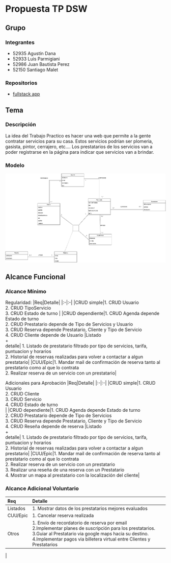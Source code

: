 
# Propuesta TP DSW

## Grupo
### Integrantes
* 52935 Agustín Dana
* 52933 Luis Parmigiani
* 52986 Juan Bautista Perez
* 52150 Santiago Malet 

### Repositorios
* [fullstack app](https://github.com/Anfibio0010/tpDSW)


## Tema
### Descripción
La idea del Trabajo Practico es hacer una web que permite a la gente contratar servicios para su casa. Estos servicios podrían ser plomeria, gasista, pintor, cerrajero, etc....
Los prestatarios de los servicios van a poder registrarse en la página para indicar que servicios van a brindar.

### Modelo
![ modelo ](MD.drawio.png)  
 

## Alcance Funcional 

### Alcance Mínimo


Regularidad:
|Req|Detalle|
|:-|:-|
|CRUD simple|1. CRUD Usuario <br>2. CRUD TipoServicio <br>3. CRUD Estado de turno |
|CRUD dependiente|1. CRUD Agenda depende Estado de turno<br>2. CRUD Prestatario depende de Tipo de Servicios y Usuario <br> 3. CRUD Reserva depende Prestatario, Cliente y Tipo de Servicio <br> 4. CRUD Cliente depende de Usuario
|Listado<br>+<br>detalle| 1. Listado de prestatario filtrado por tipo de servicios, tarifa, puntuacion y horarios <br> 2. Historial de reservas realizadas para volver a contactar a algun prestatario|
|CUU/Epic|1. Mandar mail de confirmación de reserva tanto al prestatario como al que lo contrata <br>2. Realizar reserva de un servicio con un prestatario|


Adicionales para Aprobación
|Req|Detalle|
|:-|:-|
|CRUD simple|1. CRUD Usuario <br>2. CRUD Cliente <br>3. CRUD Servicio <br>4. CRUD Estado de turno <br> |
|CRUD dependiente|1. CRUD Agenda depende Estado de turno<br>2. CRUD Prestatario depende de Tipo de Servicios <br> 3. CRUD Reserva depende Prestatario, Cliente y Tipo de Servicio <br> 4. CRUD Reseña depende de reserva 
|Listado<br>+<br>detalle| 1. Listado de prestatario filtrado por tipo de servicios, tarifa, puntuacion y horarios <br> 2. Historial de reservas realizadas para volver a contactar a algun prestatario|
|CUU/Epic|1. Mandar mail de confirmación de reserva tanto al prestatario como al que lo contrata <br>2. Realizar reserva de un servicio con un prestatario <br> 3. Realizar una reseña de una reserva con un Prestatario <br> 4. Mostrar un mapa al prestatario con la localización del cliente|

### Alcance Adicional Voluntario


|Req|Detalle|
|:-|:-|
|Listados |1. Mostrar datos de los prestatarios mejores evaluados <br>|
|CUU/Epic|1. Cancelar reserva realizada <br> |
|Otros|1. Envío de recordatorio de reserva por email <br>2.Implementar planes de suscripción para los prestatarios. <br>3.Guiar al Prestatario via google maps hacia su destino. <br>4.Implementar pagos via billetera virtual entre Clientes y Prestatarios
  |


